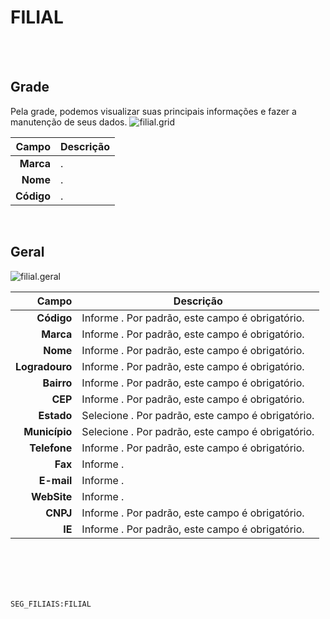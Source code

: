 # FILIAL
<br>
<br>

## Grade
Pela grade, podemos visualizar suas principais informações e fazer a manutenção de seus dados.
![filial.grid](https://raw.githubusercontent.com/netforcews/docs-siscom/master/geral/imagens/filial.grid.png)

Campo | Descrição
--:|---
**Marca** | .
**Nome** | .
**Código** | .
<br>

## Geral
![filial.geral](https://raw.githubusercontent.com/netforcews/docs-siscom/master/geral/imagens/filial.geral.png)

Campo | Descrição
--:|---
**Código** | Informe . Por padrão, este campo é obrigatório.
**Marca** | Informe . Por padrão, este campo é obrigatório.
**Nome** | Informe . Por padrão, este campo é obrigatório.
**Logradouro** | Informe . Por padrão, este campo é obrigatório.
**Bairro** | Informe . Por padrão, este campo é obrigatório.
**CEP** | Informe . Por padrão, este campo é obrigatório.
**Estado** | Selecione . Por padrão, este campo é obrigatório.
**Município** | Selecione . Por padrão, este campo é obrigatório.
**Telefone** | Informe . Por padrão, este campo é obrigatório.
**Fax** | Informe .
**E-mail** | Informe .
**WebSite** | Informe .
**CNPJ** | Informe . Por padrão, este campo é obrigatório.
**IE** | Informe . Por padrão, este campo é obrigatório.
<br>
<br>
<br>
<br>

```SEG_FILIAIS:FILIAL```
